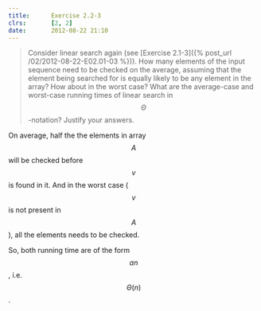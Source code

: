 ```yaml
---
title:      Exercise 2.2-3
clrs:       [2, 2]
date:       2012-08-22 21:10
---
```


>Consider linear search again (see [Exercise 2.1-3]({% post_url /02/2012-08-22-E02.01-03 %})). How many elements of the input sequence need to be checked on the average, assuming that the element being searched for is equally likely to be any element in the array? How about in the worst case? What are the average-case and worst-case running times of linear search in $$\Theta$$-notation? Justify your answers.

On average, half the the elements in array $$A$$ will be checked before $$v$$ is found in it. And in the worst case ($$v$$ is not present in $$A$$), all the elements needs to be checked.

So, both running time are of the form $$an$$, i.e. $$\Theta(n)$$.
